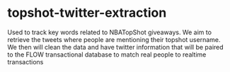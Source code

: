 # topshot-twitter-extraction
Used to track key words related to NBATopShot giveaways. We aim to retrieve the tweets where people are mentioning their topshot username. We then will clean the data and have twitter information that will be paired to the FLOW transactional database to match real people to realtime transactions
